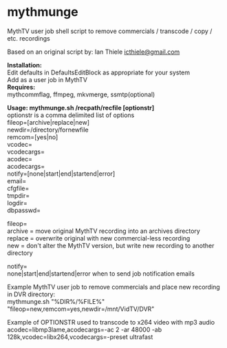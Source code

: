 # mythmunge
MythTV user job shell script to remove commercials / transcode / copy / etc. recordings  

Based on an original script by: Ian Thiele icthiele@gmail.com  

 **Installation:**  
    Edit defaults in DefaultsEditBlock as appropriate for your system  
    Add as a user job in MythTV  
 **Requires:**  
    mythcommflag, ffmpeg, mkvmerge, ssmtp(optional)  
  
 **Usage: mythmunge.sh /recpath/recfile [optionstr]**  
 optionstr is a comma delimited list of options  
   fileop=[archive|replace|new]  
   newdir=/directory/fornewfile  
   remcom=[yes|no]  
   vcodec=  
   vcodecargs=  
   acodec=  
   acodecargs=  
   notify=[none|start|end|startend|error]  
   email=  
   cfgfile=  
   tmpdir=  
   logdir=  
   dbpasswd=  
  
 fileop=  
   archive = move original MythTV recording into an archives directory  
   replace = overwrite original with new commercial-less recording  
   new = don't alter the MythTV version, but write new recording to another directory  
  
 notify=  
   none|start|end|startend|error when to send job notification emails  
  
 Example MythTV user job to remove commercials and place new recording in DVR directory:  
   mythmunge.sh "%DIR%/%FILE%" "fileop=new,remcom=yes,newdir=/mnt/VidTV/DVR"  
  
 Example of OPTIONSTR used to transcode to x264 video with mp3 audio  
   acodec=libmp3lame,acodecargs=-ac 2 -ar 48000 -ab 128k,vcodec=libx264,vcodecargs=-preset ultrafast  
  